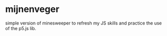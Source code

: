 # mijnenveger

simple version of minesweeper to refresh my JS skills and practice the use of the p5.js lib.
